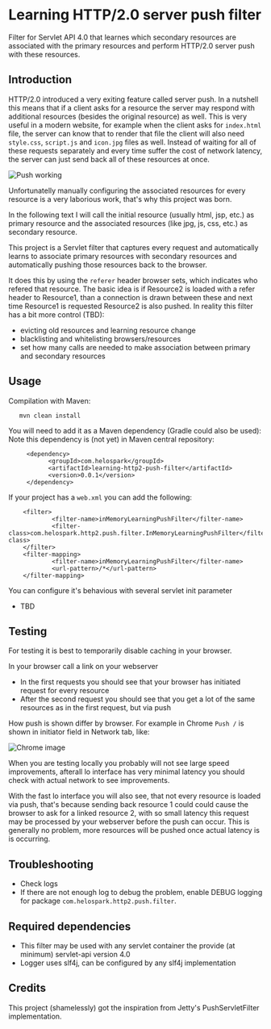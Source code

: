 # Learning HTTP/2.0 server push filter

Filter for Servlet API 4.0 that learnes which secondary resources are associated with the primary resources and perform HTTP/2.0 server push with these resources.

## Introduction

HTTP/2.0 introduced a very exiting feature called server push. In a nutshell this means that if a client asks for a resource the server may respond
 with additional resources (besides the original resource) as well. 
This is very useful in a modern website, for example when the client asks for `index.html` file, the server can know that to render that file
 the client will also need `style.css`, `script.js` and `icon.jpg` files as well. Instead of waiting for all of these requests separately and
 every time suffer the cost of network latency, the server can just send back all of these resources at once.

![Push working](https://image.slidesharecdn.com/http2-150403150729-conversion-gate01/95/http2-and-java-current-status-15-638.jpg?cb=1438699776)

Unfortunatelly manually configuring the associated resources for every resource is a very laborious work, that's why this project was born.

In the following text I will call the initial resource (usually html, jsp, etc.) as primary resource and the associated resources (like jpg, js, css, etc.)
 as secondary resource.

This project is a Servlet filter that captures every request and automatically learns to associate primary resources with secondary resources
 and automatically pushing those resources back to the browser.

It does this by using the `referer` header browser sets, which indicates who refered that resource. The basic idea is if Resource2 is loaded with a refer
 header to Resource1, than a connection is drawn between these and next time Resource1 is requested Resource2 is also pushed. 
In reality this filter has a bit more control (TBD):

   - evicting old resources and learning resource change
   - blacklisting and whitelisting browsers/resources
   - set how many calls are needed to make association between primary and secondary resources


## Usage

Compilation with Maven:

       mvn clean install

You will need to add it as a Maven dependency (Gradle could also be used):
Note this dependency is (not yet) in Maven central repository:

         <dependency>
               <groupId>com.helospark</groupId>
               <artifactId>learning-http2-push-filter</artifactId>
               <version>0.0.1</version>
         </dependency>

If your project has a `web.xml` you can add the following:

        <filter>
                <filter-name>inMemoryLearningPushFilter</filter-name>
                <filter-class>com.helospark.http2.push.filter.InMemoryLearningPushFilter</filter-class>
        </filter>
        <filter-mapping>
                <filter-name>inMemoryLearningPushFilter</filter-name>
                <url-pattern>/*</url-pattern>
        </filter-mapping>

You can configure it's behavious with several servlet init parameter

 - TBD

## Testing

For testing it is best to temporarily disable caching in your browser.

In your browser call a link on your webserver

 - In the first requests you should see that your browser has initiated request for every resource
 - After the second request you should see that you get a lot of the same resources as in the first request, but via push

How push is shown differ by browser. For example in Chrome `Push /` is shown in initiator field in Network tab, like:

![Chrome image](https://raw.githubusercontent.com/helospark/learning-http2-push-filter/master/documentation/chrome_push.png)

When you are testing locally you probably will not see large speed improvements, afterall lo interface has very minimal latency
 you should check with actual network to see improvements.

With the fast lo interface you will also see, that not every resource is loaded via push, that's because sending back resource 1 could
 could cause the browser to ask for a linked resource 2, with so small latency this request may be processed by your webserver before
 the push can occur. This is generally no problem, more resources will be pushed once actual latency is is occurring.

## Troubleshooting

  - Check logs
  - If there are not enough log to debug the problem, enable DEBUG logging for package `com.helospark.http2.push.filter`.


## Required dependencies

  - This filter may be used with any servlet container the provide (at minimum) servlet-api version 4.0
  - Logger uses slf4j, can be configured by any slf4j implementation

## Credits

This project (shamelessly) got the inspiration from Jetty's PushServletFilter implementation.
